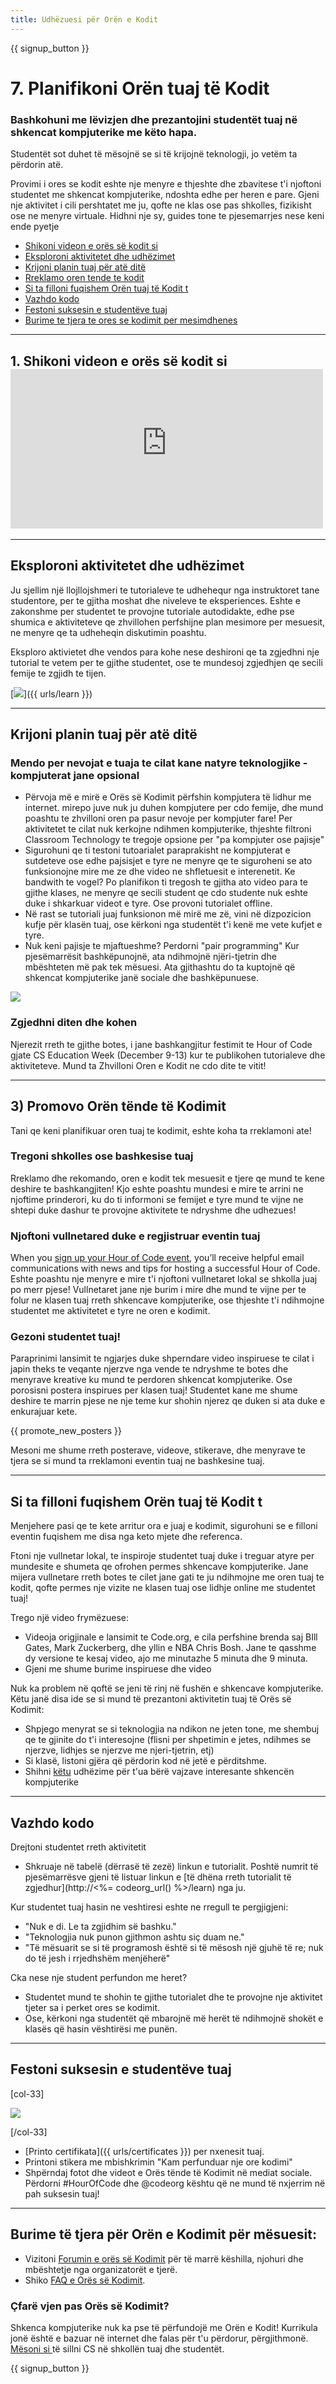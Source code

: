 ```yaml
---
title: Udhëzuesi për Orën e Kodit
---
```


{{ signup_button }}

# 7. Planifikoni Orën tuaj të Kodit

### Bashkohuni me lëvizjen dhe prezantojini studentët tuaj në shkencat kompjuterike me këto hapa.

Studentët sot duhet të mësojnë se si të krijojnë teknologji, jo vetëm ta përdorin atë.

Provimi i ores se kodit eshte nje menyre e thjeshte dhe zbavitese t'i njoftoni studentet me shkencat kompjuterike, ndoshta edhe per heren e pare. Gjeni nje aktivitet i cili pershtatet me ju, qofte ne klas ose pas shkolles, fizikisht ose ne menyre virtuale. Hidhni nje sy, guides tone te pjesemarrjes nese keni ende pyetje

- [Shikoni videon e orës së kodit si](#how-to-video)
- [Eksploroni aktivitetet dhe udhëzimet](#explore-activities)
- [Krijoni planin tuaj për atë ditë](#create-your-plan)
- [Rreklamo oren tende te kodit](#promote-your-hour)
- [Si ta filloni fuqishem Orën tuaj të Kodit t](#how-to-start)
- [Vazhdo kodo](#code)
- [Festoni suksesin e studentëve tuaj](#celebrate)
- [Burime te tjera te ores se kodimit per mesimdhenes](#other-resources)

* * *

<a id="how-to-video"></a>

## 1. Shikoni videon e orës së kodit si <iframe width="500" height="255" src="https://www.youtube-nocookie.com/embed/SrnvvWDm73k" frameborder="0" allowfullscreen></iframe> 

* * *

<a id="explore-activities"></a>

## Eksploroni aktivitetet dhe udhëzimet

Ju sjellim një llojllojshmeri te tutorialeve te udhehequr nga instruktoret tane studentore, per te gjitha moshat dhe niveleve te eksperiences. Eshte e zakonshme per studentet te provojne tutoriale autodidakte, edhe pse shumica e aktiviteteve qe zhvillohen perfshijne plan mesimore per mesuesit, ne menyre qe ta udheheqin diskutimin poashtu. 

Eksploro aktivietet dhe vendos para kohe nese deshironi qe ta zgjedhni nje tutorial te vetem per te gjithe studentet, ose te mundesoj zgjedhjen qe secili femije te zgjidh te tijen.

[![](/images/tutorials.png)]({{ urls/learn }})

* * *

<a id="create-your-plan"></a>

## Krijoni planin tuaj për atë ditë

### Mendo per nevojat e tuaja te cilat kane natyre teknologjike - kompjuterat jane opsional

- Përvoja më e mirë e Orës së Kodimit përfshin kompjutera të lidhur me internet. mirepo juve nuk ju duhen kompjutere per cdo femije, dhe mund poashtu te zhvilloni oren pa pasur nevoje per kompjuter fare! Per aktivitetet te cilat nuk kerkojne ndihmen kompjuterike, thjeshte filtroni Classroom Technology te tregoje opsione per "pa kompjuter ose pajisje"
- Sigurohuni qe ti testoni tutoarialet paraprakisht ne kompjuterat e sutdeteve ose edhe pajsisjet e tyre ne menyre qe te siguroheni se ato funksionojne mire me ze dhe video ne shfletuesit e interenetit. Ke bandwith te vogel? Po planifikon ti tregosh te gjitha ato video para te gjithe klases, ne menyre qe secili student qe cdo studente nuk eshte duke i shkarkuar videot e tyre. Ose provoni tutorialet offline. 
- Në rast se tutoriali juaj funksionon më mirë me zë, vini në dizpozicion kufje për klasën tuaj, ose kërkoni nga studentët t'i kenë me vete kufjet e tyre.
- Nuk keni pajisje te mjaftueshme? Perdorni "pair programming" Kur pjesëmarrësit bashkëpunojnë, ata ndihmojnë njëri-tjetrin dhe mbështeten më pak tek mësuesi. Ata gjithashtu do ta kuptojnë që shkencat kompjuterike janë sociale dhe bashkëpunuese.

<img src="/images/fit-600/group_ipad.jpg" />

### Zgjedhni diten dhe kohen

Njerezit rreth te gjithe botes, i jane bashkangjitur festimit te Hour of Code gjate CS Education Week (December 9-13) kur te publikohen tutorialeve dhe aktiviteteve. Mund ta Zhvilloni Oren e Kodit ne cdo dite te vitit! 

* * *

<a id="promote-your-hour"></a>

## 3) Promovo Orën tënde të Kodimit

Tani qe keni planifikuar oren tuaj te kodimit, eshte koha ta rreklamoni ate! 

### Tregoni shkolles ose bashkesise tuaj 

Rreklamo dhe rekomando, oren e kodit tek mesuesit e tjere qe mund te kene deshire te bashkangjiten! Kjo eshte poashtu mundesi e mire te arrini ne njoftime prinderori, ku do ti informoni se femijet e tyre mund te vijne ne shtepi duke dashur te provojne aktivitete te ndryshme dhe udhezues!

### Njoftoni vullnetared duke e regjistruar eventin tuaj 

When you [sign up your Hour of Code event](/events), you’ll receive helpful email communications with news and tips for hosting a successful Hour of Code. Eshte poashtu nje menyre e mire t'i njoftoni vullnetaret lokal se shkolla juaj po merr pjese! Vullnetaret jane nje burim i mire dhe mund te vijne per te folur ne klasen tuaj rreth shkencave kompjuterike, ose thjeshte t'i ndihmojne studentet me aktivitetet e tyre ne oren e kodimit. 

### Gezoni studentet tuaj!

Paraprinimi lansimit te ngjarjes duke shperndare video inspiruese te cilat i japin theks te veqante njerzve nga vende te ndryshme te botes dhe menyrave kreative ku mund te perdoren shkencat kompjuterike. Ose porosisni postera inspirues per klasen tuaj! Studentet kane me shume deshire te marrin pjese ne nje teme kur shohin njerez qe duken si ata duke e enkurajuar kete. 

{{ promote_new_posters }}

Mesoni me shume rreth posterave, videove, stikerave, dhe menyrave te tjera se si mund ta rreklamoni eventin tuaj ne bashkesine tuaj. 

* * *

<a id="how-to-start"></a>

## Si ta filloni fuqishem Orën tuaj të Kodit t

Menjehere pasi qe te kete arritur ora e juaj e kodimit, sigurohuni se e filloni eventin fuqishem me disa nga keto mjete dhe referenca.

Ftoni nje vullnetar lokal, te inspiroje studentet tuaj duke i treguar atyre per mundesite e shumeta qe ofrohen permes shkencave kompjuterike. Jane mijera vullnetare rreth botes te cilet jane gati te ju ndihmojne me oren tuaj te kodit, qofte permes nje vizite ne klasen tuaj ose lidhje online me studentet tuaj! 

Trego një video frymëzuese:

- Videoja origjinale e lansimit te Code.org, e cila perfshine brenda saj BIll Gates, Mark Zuckerberg, dhe yllin e NBA Chris Bosh. Jane te qasshme dy versione te kesaj video, ajo me minutazhe 5 minuta dhe 9 minuta. 
- Gjeni me shume burime inspiruese dhe video 

Nuk ka problem në qoftë se jeni të rinj në fushën e shkencave kompjuterike. Këtu janë disa ide se si mund të prezantoni aktivitetin tuaj të Orës së Kodimit:

- Shpjego menyrat se si teknologjia na ndikon ne jeten tone, me shembuj qe te gjinite do t'i interesojne (flisni per shpetimin e jetes, ndihmes se njerzve, lidhjes se njerzve me njeri-tjetrin, etj)
- Si klasë, listoni gjëra që përdorin kod në jetë e përditshme.
- Shihni [këtu](http://code.org/girls) udhëzime për t'ua bërë vajzave interesante shkencën kompjuterike

* * *

<a id="code"></a>

## Vazhdo kodo

Drejtoni studentet rreth aktivitetit

- Shkruaje në tabelë (dërrasë të zezë) linkun e tutorialit. Poshtë numrit të pjesëmarrësve gjeni të listuar linkun e [të dhëna rreth tutorialit të zgjedhur](http://<%= codeorg_url() %>/learn) nga ju.

Kur studentet tuaj hasin ne veshtiresi eshte ne rregull te pergjigjeni: 

- "Nuk e di. Le ta zgjidhim së bashku."
- "Teknologjia nuk punon gjithmon ashtu siç duam ne."
- "Të mësuarit se si të programosh është si të mësosh një gjuhë të re; nuk do të jesh i rrjedhshëm menjëherë"

Cka nese nje student perfundon me heret?

- Studentet mund te shohin te gjithe tutorialet dhe te provojne nje aktivitet tjeter sa i perket ores se kodimit.
- Ose, kërkoni nga studentët që mbarojnë më herët të ndihmojnë shokët e klasës që hasin vështirësi me punën.

* * *

<a id="celebrate"></a>

## Festoni suksesin e studentëve tuaj

[col-33]

![](/images/fit-600/boy-certificate.jpg)

[/col-33]

- [Printo certifikata]({{ urls/certificates }}) per nxenesit tuaj. 
- Printoni stikera me mbishkrimin "Kam perfunduar nje ore kodimi"
- Shpërndaj fotot dhe videot e Orës tënde të Kodimit në mediat sociale. Përdorni #HourOfCode dhe @codeorg kështu që ne mund të nxjerrim në pah suksesin tuaj!

* * *

<a id="other-resources"></a>

## Burime të tjera për Orën e Kodimit për mësuesit:

- Vizitoni [Forumin e orës së Kodimit](http://forum.code.org/c/plc/hour-of-code) për të marrë këshilla, njohuri dhe mbështetje nga organizatorët e tjerë.
- Shiko [FAQ e Orës së Kodimit](https://support.code.org/hc/en-us/categories/200147083-Hour-of-Code).

### Çfarë vjen pas Orës së Kodimit?

Shkenca kompjuterike nuk ka pse të përfundojë me Orën e Kodit! Kurrikula jonë është e bazuar në internet dhe falas për t'u përdorur, përgjithmonë. [ Mësoni si ](/beyond) të sillni CS në shkollën tuaj dhe studentët.

{{ signup_button }}